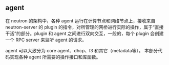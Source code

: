 ## agent
在 neutron 的架构中，各种 agent 运行在计算节点和网络节点上，接收来自 neutron-server 的 plugin 的指令，对所管理的网桥进行实际的操作，属于“直接干活”的部分。plugin 和 agent 之间进行双向交互，一般的，每个 plugin 会创建一个 RPC server 来监听 agent 的请求。

agent 可以大致分为 core agent、dhcp、l3 和其它（metadata等）。
本部分代码实现各种 agent 所需要的操作接口和库函数。
